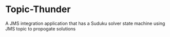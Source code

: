 # Topic-Thunder
A JMS integration application that has a Suduku solver state machine using JMS topic to propogate solutions
